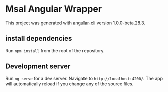# Msal Angular Wrapper

This project was generated with [angular-cli](https://github.com/angular/angular-cli) version 1.0.0-beta.28.3.

## install dependencies
Run `npm install` from the root of the repository.

## Development server
Run `ng serve` for a dev server. Navigate to `http://localhost:4200/`. The app will automatically reload if you change any of the source files.

